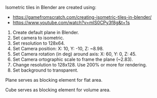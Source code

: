 
Isometric tiles in Blender are created using:
* https://gamefromscratch.com/creating-isometric-tiles-in-blender/
* https://www.youtube.com/watch?v=mIS0CPy3f8g&t=1s

1. Create default plane in Blender.
2. Set camera to isometric.
3. Set resolution to 128x64.
4. Set Camera position: X: 10, Y: -10, Z: ~8.98.
5. Set Camera rotation (in deg) around axis: X: 60, Y: 0, Z: 45.
6. Set Camera ortographic scale to frame the plane (~2.83).
7. Change resolution to 128x128. Use 200% or more for rendering.
8. Set background to transparent.

Plane serves as blocking element for flat area.

Cube serves as blocking element for volume area.